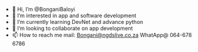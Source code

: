 - 👋 Hi, I’m @BonganiBaloyi
- 👀 I’m interested in app and software development
- 🌱 I’m currently learning DevNet and advance python
- 💞️ I’m looking to collaborate on app development
- 📫 How to reach me mail: Bongani@ngdslive.co.za WhatApp@ 064-678 6786

<!---
BonganiBaloyi/BonganiBaloyi is a ✨ special ✨ repository because its `README.md` (this file) appears on your GitHub profile.
You can click the Preview link to take a look at your changes.
--->
